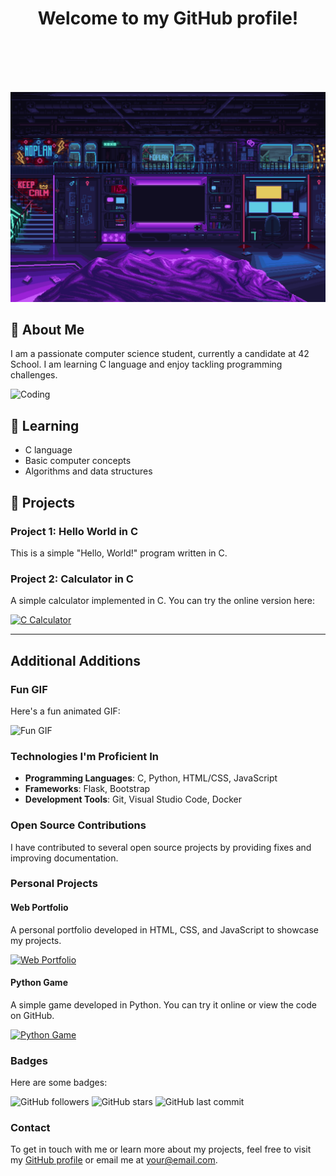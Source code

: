 <h1 align="center">Welcome to my GitHub profile!</h1>

<br><br><br><br> <!-- Four line breaks for larger space -->


![Bienvenue](images/scifi_room.gif)

## 👋 About Me

I am a passionate computer science student, currently a candidate at 42 School. I am learning C language and enjoy tackling programming challenges.

![Coding](https://media.giphy.com/media/l4EoMwbqG1VCmAvp6/giphy.gif)

## 🌱 Learning

- C language
- Basic computer concepts
- Algorithms and data structures

## 🚀 Projects

### Project 1: Hello World in C

This is a simple "Hello, World!" program written in C.

### Project 2: Calculator in C

A simple calculator implemented in C. You can try the online version here:

[![C Calculator](https://example.com/calculator-screenshot.png)](https://your-username.github.io/calculator)

---

## Additional Additions

### Fun GIF

Here's a fun animated GIF:

![Fun GIF](https://media.giphy.com/media/YOUR-GIF-URL/giphy.gif)

### Technologies I'm Proficient In

- **Programming Languages**: C, Python, HTML/CSS, JavaScript
- **Frameworks**: Flask, Bootstrap
- **Development Tools**: Git, Visual Studio Code, Docker

### Open Source Contributions

I have contributed to several open source projects by providing fixes and improving documentation.

### Personal Projects

#### Web Portfolio

A personal portfolio developed in HTML, CSS, and JavaScript to showcase my projects.

[![Web Portfolio](https://example.com/portfolio-screenshot.png)](https://your-username.github.io/portfolio)

#### Python Game

A simple game developed in Python. You can try it online or view the code on GitHub.

[![Python Game](https://example.com/game-screenshot.png)](https://github.com/your-username/game-python)

### Badges

Here are some badges:

![GitHub followers](https://img.shields.io/github/followers/your-username?style=social)
![GitHub stars](https://img.shields.io/github/stars/your-username/project?style=social)
![GitHub last commit](https://img.shields.io/github/last-commit/your-username/project)

### Contact

To get in touch with me or learn more about my projects, feel free to visit my [GitHub profile](https://github.com/your-username) or email me at your@email.com.
